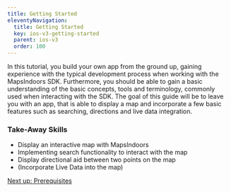 ```yaml
---
title: Getting Started
eleventyNavigation:
  title: Getting Started
  key: ios-v3-getting-started
  parent: ios-v3
  order: 100
---
```


In this tutorial, you build your own app from the ground up, gaining experience with the typical development process when working with the MapsIndoors SDK. Furthermore, you should be able to gain a basic understanding of the basic concepts, tools and terminology, commonly used when interacting with the SDK. The goal of this guide will be to leave you with an app, that is able to display a map and incorporate a few basic features such as searching, directions and live data integration.

### Take-Away Skills

* Display an interactive map with MapsIndoors
* Implementing search functionality to interact with the map
* Display directional aid between two points on the map
* (Incorporate Live Data into the map)

<p class="next-article"><a class="mi-button mi-button--outline" href="{{ site.url }}/ios/v3/getting-started/prerequisites/">Next up: Prerequisites</a></p>
